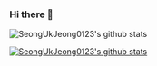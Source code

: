 ### Hi there 👋

<!--GitHub Stats-->
![SeongUkJeong0123's github stats](https://github-readme-stats.vercel.app/api?username=SeongUkJeong0123&show_icons=true)
<!--MostUsedLanguages-->
[![SeongUkJeong0123's github stats](https://github-readme-stats.vercel.app/api/top-langs/?username=SeongUkJeong0123&show_icons=true&hide_border=true&title_color=004386&icon_color=004386&layout=compact)](https://github.com/SeongUkJeong0123)


<!--
**SeongUkJeong0123/SeongUkJeong0123** is a ✨ _special_ ✨ repository because its `README.md` (this file) appears on your GitHub profile.

Here are some ideas to get you started:

- 🔭 I’m currently working on ...
- 🌱 I’m currently learning ...
- 👯 I’m looking to collaborate on ...
- 🤔 I’m looking for help with ...
- 💬 Ask me about ...
- 📫 How to reach me: ...
- 😄 Pronouns: ...
- ⚡ Fun fact: ...
-->
